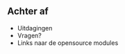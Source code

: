 ## Achter af

<ul>
<li class="highlight-blue fragment">Uitdagingen</li>
<li>Vragen?</li>
<li>Links naar de opensource modules</li>
</ul>
